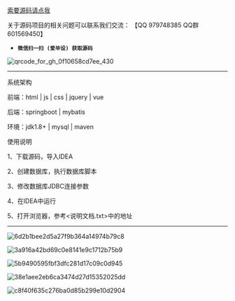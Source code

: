

[索要源码请点我](http://mp.weixin.qq.com/mp/appmsgalbum?__biz=MzkwMDY3MTY0Nw==&action=getalbum&album_id=3423120253595582465&scene=173&subscene=&sessionid=svr_dbd799d91a1&enterid=1713666527&from_msgid=&from_itemidx=&count=3&nolastread=1#wechat_redirect)

关于源码项目的相关问题可以联系我们交流： 【QQ 979748385 QQ群 601569450】 

- **`微信扫一扫 (爱毕设) 获取源码`**

![qrcode_for_gh_0f10658cd7ee_430](https://github.com/hjsdjko/onlyzaixianshangcheng/assets/120558513/edfc28fc-d9df-4e81-ac62-d02aa360e379)

***************************************************************
系统架构

前端：html | js | css | jquery | vue

后端：springboot | mybatis

环境：jdk1.8+ | mysql | maven

使用说明

1、下载源码，导入IDEA

2、创建数据库，执行数据库脚本

3、修改数据库JDBC连接参数

4、在IDEA中运行

5、打开浏览器，参考<说明文档.txt>中的地址

***************************************************************

![6d2b1bee2d5a27f9b364a14974b79c8](https://github.com/hjsdjko/springbootsw863/assets/120558513/1547a289-23b0-4866-8dfd-effc74f2b3ee)

![3a916a42bd69c0e8141e9c1712b75b9](https://github.com/hjsdjko/springbootsw863/assets/120558513/d78acee4-a867-41e8-952a-76b51be0a7db)

![5b9490595fbf3dfc281d17c09c0d945](https://github.com/hjsdjko/springbootsw863/assets/120558513/196235b1-c2f0-4909-967b-be3c1b3b2aba)

![38e1aee2eb6ca3474d27d15352025dd](https://github.com/hjsdjko/springbootsw863/assets/120558513/ab05d535-29db-4a40-b6d7-69796ff9400e)

![c8f40f635c276ba0d85b299e10d2904](https://github.com/hjsdjko/springbootsw863/assets/120558513/61b56c08-4b51-4aa8-a615-c8bce653df3b)
